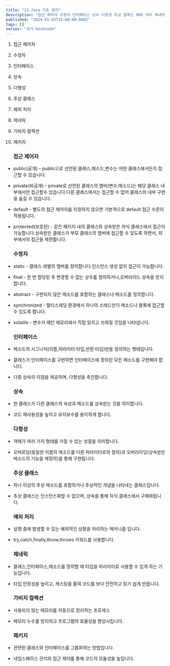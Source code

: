 ```yaml
---
title: "13.Java 기초 정리"
description: "접근 제어자 수정자 인터페이스 상속 다형성 추상 클래스 예외 처리 제네릭 가비지 컬렉션 패키지 접근 제어자 public(공개) - public으로 선언된 클래스,메소드,변수는 어떤 클래스에서든지 접근할 수 있습니다. private(비공개) - private로 선언된 클래스의 멤버(변수,메소드)는 해당 클래스 내부에서만 접근할수 있습니다.다른 클래스에서는 접근할 수 없어 클래스의 내부 구현을 숨길 수 있습니다. defau..."
published: "2024-01-03T15:00:00.000Z"
tags: []
series: "과거 Hashnode"
---
```


1. 접근 제어자
    
2. 수정자
    
3. 인터페이스
    
4. 상속
    
5. 다형성
    
6. 추상 클래스
    
7. 예외 처리
    
8. 제네릭
    
9. 가비지 컬렉션
    
10. 패키지
    
    ### 접근 제어자
    

* public(공개) - public으로 선언된 클래스,메소드,변수는 어떤 클래스에서든지 접근할 수 있습니다.
    
* private(비공개) - private로 선언된 클래스의 멤버(변수,메소드)는 해당 클래스 내부에서만 접근할수 있습니다.다른 클래스에서는 접근할 수 없어 클래스의 내부 구현을 숨길 수 있습니다.
    
* default - 별도의 접근 제어자를 지정하지 않으면 기본적으로 default 접근 수준이 적용됩니다.
    
* protected(보호된) - 같은 패키지 내의 클래스와 상속받은 자식 클래스에서 접근이 가능합니다.상속받은 클래스가 부모 클래스의 멤버에 접근할 수 있도록 하면서, 외부에서의 접근을 제한합니다.
    
    ### 수정자
    
* static - 클래스 레벨의 멤버를 정의합니다.인스턴스 생성 없이 접근이 가능합니다.
    
* final - 한 번 할당된 후 변경할 수 없는 상수를 정의하거나,오버라이드 상속을 방지합니다.
    
* abstract - 구현되지 않은 메소드를 포함하는 클래스나 메소드를 정의합니다.
    
* synchronized - 멀티스레딩 환경에서 하나의 스레드만이 메소드나 블록에 접근할 수 있도록 합니다.
    
* volatile - 변수가 메인 메모리에서 직접 읽히고 쓰여질 것임을 나타냅니다.
    
    ### 인터페이스
    
* 메소드의 시그니처(이름,파라미터 타입,반환 타입)만을 정의하는 형태입니다.
    
* 클래스가 인터페이스를 구현하면 인터페이스에 정의된 모든 메소드를 구현해야 합니다.
    
* 다중 상속의 이점을 제공하며, 다형성을 촉진합니다.
    
    ### 상속
    
* 한 클래스가 다른 클래스의 속성과 메소드를 상속받는 것을 의미합니다.
    
* 코드 재사용성을 높이고 유지보수를 용이하게 합니다.
    
    ### 다형성
    
* 객체가 여러 가지 형태를 가질 수 있는 성질을 의미합니다.
    
* 오버로딩(동일한 이름의 메소드를 다른 파라미터로의 정의)과 오버라이딩(상속받은 메소드의 기능을 재정의)을 통해 구현됩니다.
    
    ### 추상 클래스
    
* 하나 이상의 추상 메소드를 포함하거나 추상적인 개념을 나타내는 클래스입니다.
    
* 추상 클래스는 인스턴스화할 수 없으며, 상속을 통해 자식 클래스에서 구체화됩니다.
    
    ### 예외 처리
    
* 실행 중에 발생할 수 있는 예외적인 상황을 처리하는 메커니즘 입니다.
    
* try,catch,finally,throw,throws 키워드를 사용합니다.
    
    ### 제네릭
    
* 클래스,인터페이스,메소드를 정의할 때 타입을 파라미터로 사용할 수 있게 하는 기능입니다.
    
* 타입 안정성을 높이고, 캐스팅을 줄여 코드를 보다 안전하고 읽기 쉽게 만듭니다.
    
    ### 가비지 컬렉션
    
* 사용되지 않는 메모리를 자동으로 정리하는 프로세스
    
* 메모리 누수를 방지하고 프로그램의 효율성을 향상시킵니다.
    
    ### 패키지
    
* 관련된 클래스와 인터페이스를 그룹화하는 방법입니다.
    
* 네임스페이스 관리와 접근 제어를 통해 코드의 모듈성을 높입니다.